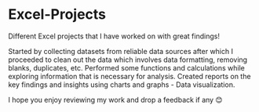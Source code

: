 # Excel-Projects
Different Excel projects that I have worked on with great findings!

Started by collecting datasets from reliable data sources after which I proceeded to clean out the data which involves data formatting, removing blanks, duplicates, etc. Performed some functions and calculations while exploring information that is necessary for analysis. 
Created reports on the key findings and insights using charts and graphs - Data visualization.

I hope you enjoy reviewing my work and drop a feedback if any 😊
